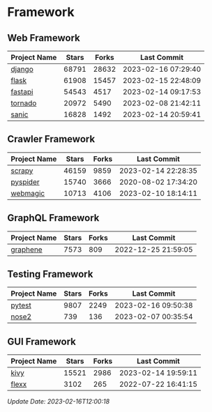# Framework

## Web Framework
| Project Name | Stars | Forks | Last Commit |
| ------------ | ----- | ----- | ----------- |
| [django](https://github.com/django/django) | 68791 | 28632 | 2023-02-16 07:29:40 |
| [flask](https://github.com/pallets/flask) | 61908 | 15457 | 2023-02-15 22:48:09 |
| [fastapi](https://github.com/tiangolo/fastapi) | 54543 | 4517 | 2023-02-14 09:17:53 |
| [tornado](https://github.com/tornadoweb/tornado) | 20972 | 5490 | 2023-02-08 21:42:11 |
| [sanic](https://github.com/sanic-org/sanic) | 16828 | 1492 | 2023-02-14 20:59:41 |

## Crawler Framework
| Project Name | Stars | Forks | Last Commit |
| ------------ | ----- | ----- | ----------- |
| [scrapy](https://github.com/scrapy/scrapy) | 46159 | 9859 | 2023-02-14 22:28:35 |
| [pyspider](https://github.com/binux/pyspider) | 15740 | 3666 | 2020-08-02 17:34:20 |
| [webmagic](https://github.com/code4craft/webmagic) | 10713 | 4106 | 2023-02-10 18:14:11 |

## GraphQL Framework
| Project Name | Stars | Forks | Last Commit |
| ------------ | ----- | ----- | ----------- |
| [graphene](https://github.com/graphql-python/graphene) | 7573 | 809 | 2022-12-25 21:59:05 |

## Testing Framework
| Project Name | Stars | Forks | Last Commit |
| ------------ | ----- | ----- | ----------- |
| [pytest](https://github.com/pytest-dev/pytest) | 9807 | 2249 | 2023-02-16 09:50:38 |
| [nose2](https://github.com/nose-devs/nose2) | 739 | 136 | 2023-02-07 00:35:54 |

## GUI Framework
| Project Name | Stars | Forks | Last Commit |
| ------------ | ----- | ----- | ----------- |
| [kivy](https://github.com/kivy/kivy) | 15521 | 2986 | 2023-02-14 19:59:11 |
| [flexx](https://github.com/flexxui/flexx) | 3102 | 265 | 2022-07-22 16:41:15 |

*Update Date: 2023-02-16T12:00:18*
